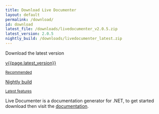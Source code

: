 ```yaml
---
title: Download Live Documenter
layout: default
permalink: /download/
id: download
latest_file: /downloads/livedocumenter_v2.0.5.zip
latest_version: 2.0.5
nightly_build: /downloads/livedocumenter_latest.zip
---
```


<section class="container-fluid download py-5">
    <div class="container py-5 align-items-center">
        <div class="row introduction justify-content-center">
            <p>Download the latest version</p>
        </div>
        <div class="row">
            <div class="col-sm d-flex justify-content-center">
                <a class="download_button" href="{{ page.latest_file }}" target="_blank">
                    <p class="link_text"><i class="fas fa-download"></i>v{{page.latest_version}}</p>
                    <small>Recommended</small>
                </a>
                <a class="download_button latest" href="{{ page.nightly_build }}" target="_blank">
                    <p class="link_text"><i class="fas fa-download"></i>Nightly build</p>
                    <small>Latest features</small>
                </a>
            </div>
        </div>
    </div>
</section>
<section class="container pt-5">
    <div class="row justify-content-center preamble">
        <p>Live Documenter is a documentation generator for .NET, to get started download then visit the <a href="/docs">documentation</a>.</p>
    </div>
</section>